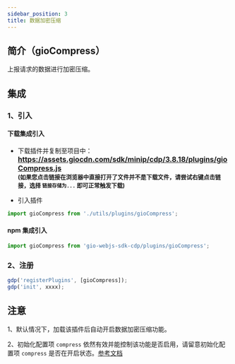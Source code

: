 ```yaml
---
sidebar_position: 3
title: 数据加密压缩
---
```


## 简介（gioCompress）

上报请求的数据进行加密压缩。

## 集成

### 1、引入

#### 下载集成引入

- 下载插件并复制至项目中：
  **<font size="3"><https://assets.giocdn.com/sdk/minip/cdp/3.8.18/plugins/gioCompress.js></font>**<br/>
  **<font size="2">(如果您点击链接在浏览器中直接打开了文件并不是下载文件，请尝试右键点击链接，选择 `链接存储为...` 即可正常触发下载)</font>**

- 引入插件

```js
import gioCompress from './utils/plugins/gioCompress';
```

#### npm 集成引入

```js
import gioCompress from 'gio-webjs-sdk-cdp/plugins/gioCompress';
```

### 2、注册

```js
gdp('registerPlugins', [gioCompress]);
gdp('init', xxxx);
```

## 注意

1、默认情况下，加载该插件后自动开启数据加密压缩功能。

2、初始化配置项 `compress` 依然有效并能控制该功能是否启用，请留意初始化配置项 `compress` 是否在开启状态。[参考文档](/docs/miniprogram/initSettings#compress)
